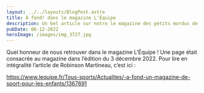 ```yaml
---
layout: ../../layouts/BlogPost.astro
title: À fond! dans le magazine L'Équipe
description: Un bel article sur notre le magazine des petits mordus de sport
pubDate: 06-12-2022
heroImage: /images/img_3727.jpg
---
```

Quel honneur de nous retrouver dans le magazine L’Équipe ! Une page était consacrée au magazine dans l’édition du 3 décembre 2022. Pour lire en intégralité l’article de Robinson Martineau, c’est ici : 

<https://www.lequipe.fr/Tous-sports/Actualites/-a-fond-un-magazine-de-sport-pour-les-enfants/1367691>